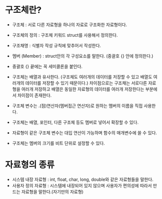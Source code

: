 # 구조체란?
- 구조체 : 서로 다른 자료형을 하나의 자료로 구조화한 자료형이다.
- 구조체의 정의 : 구조체 키워드 struct를 사용해서 정의한다.
- 구조채명 : 식별자 작성 규칙에 맞추어서 작성한다.
- 멤버 (Member) : struct안의 각 구성요소를 말한다. (중괄호 {} 안에 정의한다.)
- 중괄호 {} 끝에는 꼭 세미콜론을 붙인다.
- 구조체는 배열과 유사한다.  (구조체도 여러개의 데이터를 저장할 수 있고 배열도 여러개의 데이터를 저장할 수 있기 때문이다.)
    차이점으로는 구조채는 서로다른 자료형을 여러개 저장하고 배열은 동일한 자료형의 데이터를 여러개 저장한다는 부분에서 차이점이 존재한다. 


- 구조체 변수는 .(점)연산자(멤버접근 연산자)로 원하는 멤버의 이름을 직접 사용한다.
- 구조체는 배열, 포인터, 다른 구조체 등도 멤버로 넣어서 확장할 수 있다.
- 자료형이 같은 구조체 변수는 대입 연산이 가능하며 함수의 매개변수에 쓸 수 있다.
- 구조체는 멤버의 크기를 비트 단위로 설정할 수 있다. 


# 자료형의 종류
- 시스템 내장 자료형 : int, float, char, long, double와 같은 자료형들을 말한다.
- 사용자 정의 자료형 : 시스템에 내장되어 있지 않으며 사용자가 편의성에 따라서 만드는 자료형을 말한다.(자기만의 자료형)